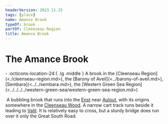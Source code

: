```yaml
---
headerVersion: 2023.11.25
tags: [place]
name: Amance Brook
typeOf: brook
partOf: Cleenseau Region
title: Amance Brook
---
```

# The Amance Brook
<div class="grid cards ext-narrow-margin ext-one-column" markdown>
-    :octicons-location-24:{ .lg .middle } A brook in the [Cleenseau Region](<./cleenseau-region.md>), the [Barony of Aveil](<../barony-of-aveil.md>), [Sembara](<../../sembara.md>), the [Western Green Sea Region](<../../../../western-green-sea/western-green-sea-region.md>)  
</div>


 A bubbling brook that runs into the [Enst](<../../../rivers/wistel-enst-watershed/enst.md>) near [Aulout](<./aulout.md>), with its origins somewhere in the [Cleenseau Wood](<./cleenseau-wood.md>). A narrow cart track runs beside it leading to [Valit](<./valit.md>). It is relatively easy to cross, but a sturdy bridge does run over it only the Great South Road. 
